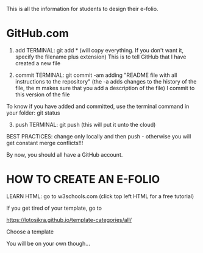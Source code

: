 This is all the information for students to design their e-folio.

# GitHub.com

1. add 	TERMINAL: git add * (will copy everything. If you don't want it, specify the filename plus extension)
	This is to tell GitHub that I have created a new file

2. commit	TERMINAL: git commit -am adding "README file with all instructions to the repository" (the -a adds changes 	to the history of the file, the m makes sure that you add a description of the file)
	I commit to this version of the file

To know if you have added and committed, use the terminal command in your folder: git status

3. push	TERMINAL: git push (this will put it unto the cloud)

BEST PRACTICES: change only locally and then push - otherwise you will get constant merge conflicts!!!

By now, you should all have a GitHub account. 


# HOW TO CREATE AN E-FOLIO

LEARN HTML: go to w3schools.com (click top left HTML for a free tutorial)


If you get tired of your template, go to 

https://lotosikra.github.io/template-categories/all/

Choose a template

You will be on your own though...